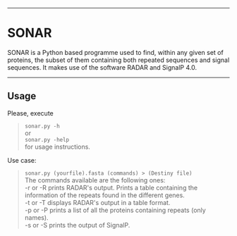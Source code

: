 ----
# SONAR
 
SONAR is a Python based programme used to find, within any given set of proteins, the subset of them containing both repeated sequences and signal sequences. It makes use of the software RADAR and SignalP 4.0.  

----
## Usage  
  
Please, execute  
 > `sonar.py -h`  
> or  
 > `sonar.py -help`  
> for usage instructions.  
  
Use case:  
 > `sonar.py (yourfile).fasta (commands) > (Destiny file)`  
> The commands available are the following ones:  
 > -r or -R 	prints RADAR's output. Prints a table containing the information of the repeats found in the different genes.  
 -t or -T	displays RADAR's output in a table format.  
 -p or -P	prints a list of all the proteins containing repeats (only names).  
 -s or -S	prints the output of SignalP.  

